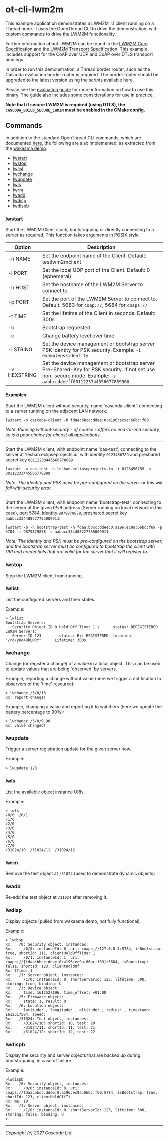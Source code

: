 # ot-cli-lwm2m

This example application demonstrates a LWM2M 1.1 client running on a Thread node.
It uses the OpenThread CLI to drive the demonstration, with custom commands to drive the LWM2M functionality.

Further information about LWM2M can be found in the [LWM2M Core Specification](http://www.openmobilealliance.org/release/LightweightM2M/V1_1-20180710-A/OMA-TS-LightweightM2M_Core-V1_1-20180710-A.pdf)
and the [LWM2M Transport Specification](http://www.openmobilealliance.org/release/LightweightM2M/V1_1-20180710-A/OMA-TS-LightweightM2M_Transport-V1_1-20180710-A.pdf).
This example includes support for the CoAP over UDP and CoAP over DTLS transport bindings.

In order to run this demonstration, a Thread border router, such as the Cascoda evaluation border router is required. 
The border router should be upgraded to the latest version using the scripts available [here](https://github.com/Cascoda/install-script).

Please see the [evaluation guide](../../../docs/guides/lwm2m-over-thread.md) for more information on how to use this binary.
The guide also includes some [considerations](../../../docs/guides/lwm2m-over-thread.md#considerations) for use in practice.

**Note that if secure LWM2M is required (using DTLS), the ``CASCODA_BUILD_SECURE_LWM2M`` must be enabled in the CMake config.**

## Commands

In addition to the standard OpenThread CLI commands, which are documented [here](https://github.com/Cascoda/openthread/tree/ext-mac-dev/src/cli), the following are also implemented, as extracted from the [wakaama demo](https://github.com/eclipse/wakaama).

- [lwstart](#lwstart)
- [lwstop](#lwstop)
- [lwlist](#lwlist)
- [lwchange](#lwchange)
- [lwupdate](#lwupdate)
- [lwls](#lwls)
- [lwrm](#lwrm)
- [lwadd](#lwadd)
- [lwdisp](#lwdisp)
- [lwdispb](#lwdispb)


### lwstart

Start the LWM2M Client stack, bootstrapping or directly connecting to a server as required. This function takes arguments in POSIX style.

| Option       | Description |
| ------------ | ----------- |
|-n NAME       | Set the endpoint name of the Client. Default: testlwm2mclient
|-l PORT       | Set the local UDP port of the Client. Default: 0 (ephemeral)
|-h HOST       | Set the hostname of the LWM2M Server to connect to.
|-p PORT       | Set the port of the LWM2M Server to connect to. Default: 5683 for ``coap://``, 5684 for ``coaps://``
|-t TIME       | Set the lifetime of the Client in seconds. Default: 300s
|-b            | Bootstrap requested.
|-c            | Change battery level over time.
|-i STRING     | Set the device management or bootstrap server PSK identity for PSK security. Example: ``-i examplepskidentity``
|-s HEXSTRING  | Set the device management or bootstrap server Pre-Shared-Key for PSK security. If not set use non-secure mode. Example: ``-s aabbccddeeff0011223344556677889900``

#### Examples:

Start the LWM2M client without security, name 'cascoda-client', connecting to a server running on the adjacent LAN network:

``lwstart -n cascoda-client -h fdaa:bbcc:ddee:0:a196:ec9a:66bc:f69``

_Note: Running without security - of course - offers no end-to-end security, so is a poor choice for almost all applications._

---

Start the LWM2M client, with endpoint name 'cas-test', connecting to the server at 'leshan.eclipseprojects.io' with identity `0123456789` and preshared secret key `00112233445566778899`

``lwstart -n cas-test -h leshan.eclipseprojects.io -i 0123456789 -s 00112233445566778899``

_Note: The identity and PSK must be pre-configured on the server or this will fail with security error._

--- 

Start the LWM2M client, with endpoint name 'bootstrap-test', connecting to the server at the given IPv6 address (Server running on local network in this case), port 5784, identity `9879879878`, preshared secret key `aabbcc334488227755009911`:

``lwstart -b -n bootstrap-test -h fdaa:bbcc:ddee:0:a196:ec9a:66bc:f69 -p 5784 -i 9879879878 -s aabbcc334488227755009911``

_Note: The identity and PSK must be pre-configured on the bootstrap server, and the bootstrap server must be configured to bootstrap the client with URI and credentials that are valid for the server that it will register to._

### lwstop

Stop the LWM2M client from running.

### lwlist

List the configured servers and their states.

Example:
```
> lwlist
Bootstrap Servers:
 - Security Object ID 0 Hold Off Time: 1 s      status: DEREGISTERED
LWM2M Servers:
 - Server ID 123        status: Rx: REGISTERED  location: "/rd/yUo48kLNRY"      Lifetime: 300s
```

### lwchange

Change (or register a change) of a value in a local object. This can be used to update values that are being 'observed' by servers.

Example, reporting a change without value (here we trigger a notification to observers of the 'time' resource):
```
> lwchange /3/0/13
Rx: report change!
```

Example, changing a value and reporting it to watchers (here we update the battery percentage to 90%):
```
> lwchange /3/0/9 90
Rx: value changed!
```

### lwupdate

Trigger a server registration update for the given server now.

Example:

```
> lwupdate 123
```

### lwls 

List the available object instance URIs.

Example:

```
> lwls
/0/0  /0/1
/1/0
/2/0
/3/0
/4/0
/5/0
/6/0
/7/0
/31024/10  /31024/11  /31024/12
```

### lwrm

Remove the test object at ``/31024`` (used to demonstrate dynamic objects)

### lwadd

Re-add the test object at ``/31024`` after removing it.

### lwdisp

Display objects (pulled from wakaama demo, not fully functional).

Example:
```
> lwdisp
Rx:   /0: Security object, instances:
Rx:     /0/0: instanceId: 0, uri: coaps://127.0.0.1:5784, isBootstrap: true, shortId: 111, clientHoldOffTime: 1
Rx:     /0/1: instanceId: 1, uri: coaps://[fdaa:bbcc:ddee:0:a196:ec9a:66bc:f69]:5684, isBootstrap: false, shortId: 123, clientHoldOf
Rx: fTime: 1
Rx:   /1: Server object, instances:
Rx:     /1/0: instanceId: 0, shortServerId: 123, lifetime: 300, storing: true, binding: U
Rx:   /3: Device object:
Rx:     time: 1612527196, time_offset: +01:00
Rx:   /5: Firmware object:
Rx:     state: 1, result: 0
Rx:   /6: Location object:
Rx:     latitude: , longitude: , altitude: , radius: , timestamp: 1612517584, speed:
Rx:   /31024: Test object, instances:
Rx:     /31024/10: shortId: 10, test: 20
Rx:     /31024/11: shortId: 11, test: 21
Rx:     /31024/12: shortId: 12, test: 22
```

### lwdispb

Display the security and server objects that are backed up during bootstrapping, in case of failure.

Example:
```
>lwdispb
Rx:   /0: Security object, instances:
Rx:     /0/0: instanceId: 0, uri: coaps://fdaa:bbcc:ddee:0:a196:ec9a:66bc:f69:5784, isBootstrap: true, shortId: 123, clientHoldOffTi
Rx: me: 10
Rx:   /1: Server object, instances:
Rx:     /1/0: instanceId: 0, shortServerId: 123, lifetime: 300, storing: false, binding: U
>
```

---
_Copyright (c) 2021 Cascoda Ltd._